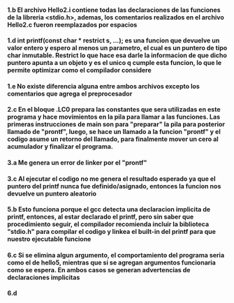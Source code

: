 #### 1.b El archivo Hello2.i  contiene todas las declaraciones de las funciones de la libreria <stdio.h>, ademas, los comentarios realizados en el archivo Hello2.c fueron reemplazados por espacios
#### 1.d int printf(const char * restrict s, ...); es una funcion que devuelve un valor entero y espero al menos un parametro, el cual es un puntero de tipo char inmutable. Restrict lo que hace esa darle la informacion de que dicho puntero apunta a un objeto y es el unico q cumple esta funcion, lo que le permite optimizar como el compilador considere
#### 1.e No existe diferencia alguna entre ambos archivos excepto los comentarios que agrega el preprocesador
#### 2.c En el bloque .LC0 prepara las constantes que sera utilizadas en este programa y hace movimientos en la pila para llamar a las funciones. Las primeras instrucciones de main son para "preparar" la pila para posterior llamado de "prontf", luego, se hace un llamado a la funcion "prontf" y el codigo asume un retorno del llamado, para finalmente mover un cero al acumulador y finalizar el programa.
#### 3.a Me genera un error de linker por el "prontf"
#### 3.c Al ejecutar el codigo no me genera el resultado esperado ya que el puntero del printf nunca fue definido/asignado, entonces la funcion nos devuelve un puntero aleatorio
#### 5.b Esto funciona porque el gcc detecta una declaracion implicita de printf, entonces, al estar declarado el printf, pero sin saber que procedimiento seguir, el compilador recomienda incluir la biblioteca "stdio.h" para compilar el codigo y linkea el built-in del printf para que nuestro ejecutable funcione
#### 6.c Si se elimina algun argumento, el comportamiento del programa seria como el de hello5, mientras que si se agregan argumentos funcionaria como se espera. En ambos casos se generan advertencias de declaraciones implicitas
#### 6.d 
